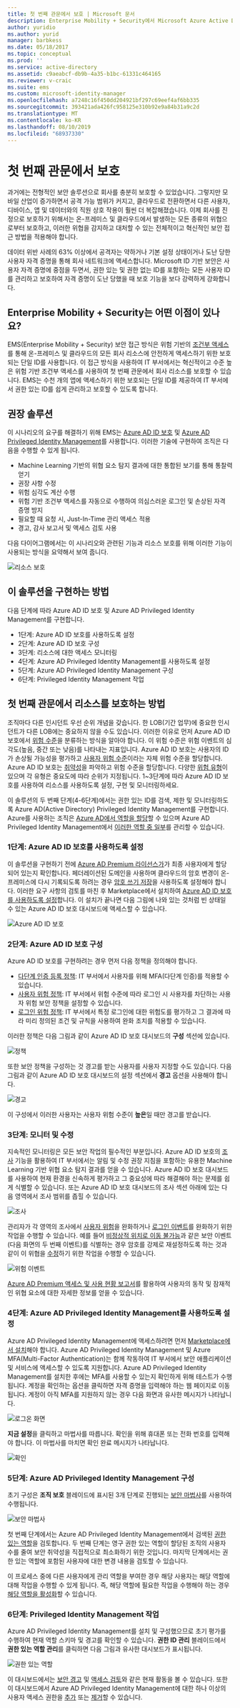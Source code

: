 ```yaml
---
title: 첫 번째 관문에서 보호 | Microsoft 문서
description: Enterprise Mobility + Security에서 Microsoft Azure Active Directory Identity Protection 및 Azure Active Directory Privileged Identity Management 기능을 활용하여 ID를 보호함으로써 회사 리소스에 대한 액세스 보안을 유지하는 방법을 설명하는 시나리오입니다.
author: yuridio
ms.author: yurid
manager: barbkess
ms.date: 05/18/2017
ms.topic: conceptual
ms.prod: ''
ms.service: active-directory
ms.assetid: c9aeabcf-db9b-4a35-b1bc-61331c464165
ms.reviewer: v-craic
ms.suite: ems
ms.custom: microsoft-identity-manager
ms.openlocfilehash: a7248c16f450dd204921bf297c69eef4af6bb335
ms.sourcegitcommit: 393421ada426fc958125e310b92e9a84b31a9c2d
ms.translationtype: MT
ms.contentlocale: ko-KR
ms.lasthandoff: 08/10/2019
ms.locfileid: "68937330"
---
```

# <a name="protect-at-the-front-door"></a>첫 번째 관문에서 보호

과거에는 전형적인 보안 솔루션으로 회사를 충분히 보호할 수 있었습니다. 그렇지만 모바일 산업이 증가하면서 공격 가능 범위가 커지고, 클라우드로 전환하면서 다른 사용자, 디바이스, 앱 및 데이터와의 직원 상호 작용이 훨씬 더 복잡해졌습니다. 이제 회사를 진정으로 보호하기 위해서는 온-프레미스 및 클라우드에서 발생하는 모든 종류의 위협으로부터 보호하고, 이러한 위협을 감지하고 대처할 수 있는 전체적이고 혁신적인 보안 접근 방법을 적용해야 합니다.

데이터 위반 사례의 63% 이상에서 공격자는 약하거나 기본 설정 상태이거나 도난 당한 사용자 자격 증명을 통해 회사 네트워크에 액세스합니다.  Microsoft ID 기반 보안은 사용자 자격 증명에 중점을 두면서, 권한 있는 및 권한 없는 ID를 포함하는 모든 사용자 ID를 관리하고 보호하여 자격 증명이 도난 당했을 때 보호 기능을 보다 강력하게 강화합니다.


## <a name="how-can-enterprise-mobility--security-help-you"></a>Enterprise Mobility + Security는 어떤 이점이 있나요?

EMS(Enterprise Mobility + Security) 보안 접근 방식은 위험 기반의 [조건부 액세스](https://azure.microsoft.com/documentation/articles/active-directory-conditional-access/)를 통해 온-프레미스 및 클라우드의 모든 회사 리소스에 안전하게 액세스하기 위한 보호되는 단일 ID를 사용합니다. 이 접근 방식을 사용하여 IT 부서에서는 혁신적이고 수준 높은 위험 기반 조건부 액세스를 사용하여 첫 번째 관문에서 회사 리소스를 보호할 수 있습니다. EMS는 수천 개의 앱에 액세스하기 위한 보호되는 단일 ID를 제공하여 IT 부서에서 권한 있는 ID를 쉽게 관리하고 보호할 수 있도록 합니다.

## <a name="recommended-solution"></a>권장 솔루션

이 시나리오의 요구를 해결하기 위해 EMS는 [Azure AD ID 보호](https://azure.microsoft.com/documentation/articles/active-directory-identityprotection/) 및 [Azure AD Privileged Identity Management](https://azure.microsoft.com/documentation/articles/active-directory-privileged-identity-management-configure/)를 사용합니다. 이러한 기술에 구현하여 조직은 다음을 수행할 수 있게 됩니다.

- Machine Learning 기반의 위협 요소 탐지 결과에 대한 통합된 보기를 통해 통찰력 얻기
- 권장 사항 수정
- 위험 심각도 계산 수행
- 위험 기반 조건부 액세스를 자동으로 수행하여 의심스러운 로그인 및 손상된 자격 증명 방지
- 필요할 때 요청 시, Just-In-Time 관리 액세스 적용
- 경고, 감사 보고서 및 액세스 검토 사용

다음 다이어그램에서는 이 시나리오와 관련된 기능과 리소스 보호를 위해 이러한 기능이 사용되는 방식을 요약해서 보여 줍니다.

![리소스 보호](https://github.com/MicrosoftDocs/EMDocs/blob/live/EMDocs/Solutions/media/protect-front-door/protect-front-door-fig1.png)

## <a name="how-to-implement-this-solution"></a>이 솔루션을 구현하는 방법

다음 단계에 따라 Azure AD ID 보호 및 Azure AD Privileged Identity Management를 구현합니다.

- 1단계: Azure AD ID 보호를 사용하도록 설정
- 2단계: Azure AD ID 보호 구성
- 3단계: 리소스에 대한 액세스 모니터링
- 4단계: Azure AD Privileged Identity Management를 사용하도록 설정
- 5단계: Azure AD Privileged Identity Management 구성
- 6단계: Privileged Identity Management 작업


## <a name="how-to-protect-your-resources-at-the-front-door"></a>첫 번째 관문에서 리소스를 보호하는 방법

조직마다 다른 인시던트 우선 순위 개념을 갖습니다. 한 LOB(기간 업무)에 중요한 인시던트가 다른 LOB에는 중요하지 않을 수도 있습니다. 이러한 이유로 먼저 Azure AD ID 보호에서 [위험 수준](https://azure.microsoft.com/documentation/articles/active-directory-identityprotection/#detection-and-risk)을 분류하는 방식을 알아야 합니다. 이 위험 수준은 위험 이벤트의 심각도(높음, 중간 또는 낮음)를 나타내는 지표입니다. Azure AD ID 보호는 사용자의 ID가 손상될 가능성을 평가하고 [사용자 위험 수준](https://azure.microsoft.com/documentation/articles/active-directory-identityprotection/#what-is-a-user-risk-level)이라는 자체 위험 수준을 할당합니다. Azure AD ID 보호는 [취약성](https://azure.microsoft.com/documentation/articles/active-directory-identityprotection-vulnerabilities/)을 파악하고 위험 수준을 할당합니다. 다양한 [위험 유형](https://azure.microsoft.com/documentation/articles/active-directory-identityprotection-risk-events-types/)이 있으며 각 유형은 중요도에 따라 순위가 지정됩니다. 1~3단계에 따라 Azure AD ID 보호를 사용하여 리소스를 사용하도록 설정, 구현 및 모니터링하세요.

이 솔루션의 두 번째 단계(4-6단계)에서는 권한 있는 ID를 검색, 제한 및 모니터링하도록 Azure AD(Active Directory) Privileged Identity Management를 구현합니다. Azure를 사용하는 조직은 [Azure AD에서 역할을 할당](https://azure.microsoft.com/documentation/articles/active-directory-assign-admin-roles/)할 수 있으며 Azure AD Privileged Identity Management에서 [이러한 역할 중 일부](https://azure.microsoft.com/documentation/articles/active-directory-privileged-identity-management-roles/)를 관리할 수 있습니다.

### <a name="step-1-enable-azure-ad-identity-protection"></a>1단계: Azure AD ID 보호를 사용하도록 설정

이 솔루션을 구현하기 전에 [Azure AD Premium 라이선스가](https://azure.microsoft.com/documentation/articles/active-directory-get-started-premium/)가 최종 사용자에게 할당되어 있는지 확인합니다. 페더레이션된 도메인을 사용하며 클라우드의 암호 변경이 온-프레미스에 다시 기록되도록 하려는 경우 [암호 쓰기 저장](https://azure.microsoft.com/documentation/articles/active-directory-passwords-getting-started/)을 사용하도록 설정해야 합니다. 이러한 요구 사항의 검토를 마친 후 Marketplace에서 설치하여 [Azure AD ID 보호를 사용하도록 설정](https://azure.microsoft.com/documentation/articles/active-directory-identityprotection-enable/)합니다. 이 설치가 끝나면 다음 그림에 나와 있는 것처럼 빈 상태일 수 있는 Azure AD ID 보호 대시보드에 액세스할 수 있습니다.

![Azure AD ID 보호](https://github.com/MicrosoftDocs/EMDocs/blob/live/EMDocs/Solutions/media/protect-front-door/protect-front-door-fig2.png)

### <a name="step-2-configure-azure-ad-identity-protection"></a>2단계: Azure AD ID 보호 구성

Azure AD ID 보호를 구현하려는 경우 먼저 다음 정책을 정의해야 합니다.

- [다단계 인증 등록 정책](https://azure.microsoft.com/documentation/articles/active-directory-identityprotection/#multi-factor-authentication-registration-policy): IT 부서에서 사용자를 위해 MFA(다단계 인증)를 적용할 수 있습니다.
- [사용자 위험 정책](https://azure.microsoft.com/documentation/articles/active-directory-identityprotection/#user-risk-security-policy): IT 부서에서 위험 수준에 따라 로그인 시 사용자를 차단하는 사용자 위험 보안 정책을 설정할 수 있습니다.
- [로그인 위험 정책](https://azure.microsoft.com/documentation/articles/active-directory-identityprotection/#sign-in-risk-security-policy): IT 부서에서 특정 로그인에 대한 위험도를 평가하고 그 결과에 따라 미리 정의된 조건 및 규칙을 사용하여 완화 조치를 적용할 수 있습니다.

이러한 정책은 다음 그림과 같이 Azure AD ID 보호 대시보드의 **구성** 섹션에 있습니다.

![정책](https://github.com/MicrosoftDocs/EMDocs/blob/live/EMDocs/Solutions/media/protect-front-door/protect-front-door-fig3.png)

또한 보안 정책을 구성하는 것 경고를 받는 사용자를 사용자 지정할 수도 있습니다. 다음 그림과 같이 Azure AD ID 보호 대시보드의 설정 섹션에서 **경고** 옵션을 사용해야 합니다.

![경고](https://github.com/MicrosoftDocs/EMDocs/blob/live/EMDocs/Solutions/media/protect-front-door/protect-front-door-fig4.png)

이 구성에서 이러한 사용자는 사용자 위험 수준이 **높은**일 때만 경고를 받습니다.

### <a name="step-3-monitor-and-remediation"></a>3단계: 모니터 및 수정

지속적인 모니터링은 모든 보안 작업의 필수적인 부분입니다. Azure AD ID 보호의 [조사](https://azure.microsoft.com/documentation/articles/active-directory-identityprotection/#investigation) 기능을 활용하여 IT 부서에서는 알림 및 수정 권장 지침을 포함하는 유용한 Machine Learning 기반 위협 요소 탐지 결과를 얻을 수 있습니다. Azure AD ID 보호 대시보드를 사용하여 현재 환경을 신속하게 평가하고 그 중요성에 따라 해결해야 하는 문제를 쉽게 식별할 수 있습니다. 또는 Azure AD ID 보호 대시보드의 조사 섹션 아래에 있는 다음 영역에서 조사 범위를 좁힐 수 있습니다.

![조사](https://github.com/MicrosoftDocs/EMDocs/blob/live/EMDocs/Solutions/media/protect-front-door/protect-front-door-fig5.png)

관리자가 각 영역의 조사에서 [사용자 위험](https://azure.microsoft.com/documentation/articles/active-directory-identityprotection/#mitigating-user-risk-events)을 완화하거나 [로그인 이벤트](https://azure.microsoft.com/documentation/articles/active-directory-identityprotection/#mitigating-sign-in-risk-events)를 완화하기 위한 작업을 수행할 수 있습니다. 예를 들어 [비정상적 위치로 이동 불가능](https://azure.microsoft.com/documentation/articles/active-directory-identityprotection-risk-events-types/#impossible-travel-to-atypical-locations)과 같은 보안 이벤트(다음 화면의 두 번째 이벤트)를 식별하는 경우 암호를 강제로 재설정하도록 하는 것과 같이 이 위협을 [수정](https://azure.microsoft.com/documentation/articles/active-directory-identityprotection/#remediating-user-risk-events)하기 위한 작업을 수행할 수 있습니다.

![위험 이벤트](https://github.com/MicrosoftDocs/EMDocs/blob/live/EMDocs/Solutions/media/protect-front-door/protect-front-door-fig6.png)

[Azure AD Premium 액세스 및 사용 현황 보고서](https://azure.microsoft.com/documentation/articles/active-directory-view-access-usage-reports/)를 활용하여 사용자의 동작 및 잠재적인 위협 요소에 대한 자세한 정보를 얻을 수 있습니다.

### <a name="step-4-enable-azure-ad-privileged-identity-management"></a>4단계: Azure AD Privileged Identity Management를 사용하도록 설정

Azure AD Privileged Identity Management에 액세스하려면 먼저 [Marketplace에서 설치](https://azure.microsoft.com/documentation/articles/active-directory-privileged-identity-management-getting-started/)해야 합니다. Azure AD Privileged Identity Management 및 Azure MFA(Multi-Factor Authentication)는 함께 작동하여 IT 부서에서 보안 애플리케이션 및 서비스에 액세스할 수 있도록 지원합니다. Azure AD Privileged Identity Management를 설치한 후에는 MFA를 사용할 수 있는지 확인하게 위해 테스트가 수행됩니다. 계정을 확인하는 옵션을 클릭하면 자격 증명을 입력해야 하는 웹 페이지로 이동됩니다. 계정이 아직 MFA를 지원하지 않는 경우 다음 화면과 유사한 메시지가 나타납니다.

![로그온 화면](https://github.com/MicrosoftDocs/EMDocs/blob/live/EMDocs/Solutions/media/protect-front-door/protect-front-door-fig7.png)

**지금 설정**을 클릭하고 마법사를 따릅니다. 확인을 위해 휴대폰 또는 전화 번호를 입력해야 합니다. 이 마법사를 마치면 확인 완료 메시지가 나타납니다.

![확인](https://github.com/MicrosoftDocs/EMDocs/blob/live/EMDocs/Solutions/media/protect-front-door/protect-front-door-fig8.png)

### <a name="step-5-configure-azure-ad-privileged-identity-management"></a>5단계: Azure AD Privileged Identity Management 구성

초기 구성은 **조직 보호** 블레이드에 표시된 3개 단계로 진행되는 [보안 마법사](https://azure.microsoft.com/documentation/articles/active-directory-privileged-identity-management-security-wizard/)를 사용하여 수행됩니다.

![보안 마법사](https://github.com/MicrosoftDocs/EMDocs/blob/live/EMDocs/Solutions/media/protect-front-door/protect-front-door-fig9.png)

첫 번째 단계에서는 Azure AD Privileged Identity Management에서 검색된 [권한 있는 역할](https://azure.microsoft.com/documentation/articles/active-directory-privileged-identity-management-roles/)을 검토합니다. 두 번째 단계는 영구 권한 있는 역할이 할당된 조직의 사용자 수를 줄여 보안 취약성을 직접적으로 최소화하기 위한 것입니다. 마지막 단계에서는 권한 있는 역할에 포함된 사용자에 대한 변경 내용을 검토할 수 있습니다.

이 프로세스 중에 다른 사용자에게 관리 역할을 부여한 경우 해당 사용자는 해당 역할에 대해 작업을 수행할 수 있게 됩니다. 즉, 해당 역할에 필요한 작업을 수행해야 하는 경우 [해당 역할을 활성화](https://azure.microsoft.com/documentation/articles/active-directory-privileged-identity-management-how-to-activate-role/)할 수 있습니다.

### <a name="step-6-privileged-identity-management-operations"></a>6단계: Privileged Identity Management 작업

Azure AD Privileged Identity Management를 설치 및 구성했으므로 초기 평가를 수행하여 현재 역할 스키마 및 경고를 확인할 수 있습니다. **권한 ID 관리** 블레이드에서 **권한 있는 역할 관리**를 클릭하면 다음 그림과 유사한 대시보드가 표시됩니다.

![권한 있는 역할](https://github.com/MicrosoftDocs/EMDocs/blob/live/EMDocs/Solutions/media/protect-front-door/protect-front-door-fig10.png)

이 대시보드에서는 [보안 경고](https://azure.microsoft.com/documentation/articles/active-directory-privileged-identity-management-how-to-configure-security-alerts/) 및 [액세스 검토](https://azure.microsoft.com/documentation/articles/active-directory-privileged-identity-management-how-to-start-security-review/)와 같은 현재 활동을 볼 수 있습니다. 또한 이 대시보드에서 Azure AD Privileged Identity Management에 대한 하나 이상의 사용자 액세스 권한을 [추가](https://azure.microsoft.com/documentation/articles/active-directory-privileged-identity-management-how-to-give-access-to-pim/) 또는 [제거](https://azure.microsoft.com/documentation/articles/active-directory-privileged-identity-management-how-to-give-access-to-pim/#remove-another-users-access-rights-for-managing-pim)할 수 있습니다.
